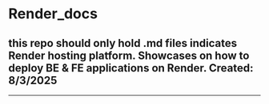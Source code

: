 # Render_docs
## this repo should only hold .md files indicates Render hosting platform. Showcases on how to deploy BE &amp; FE applications on Render. Created: 8/3/2025
---------------------------------------------------------------------------------------------
## 
